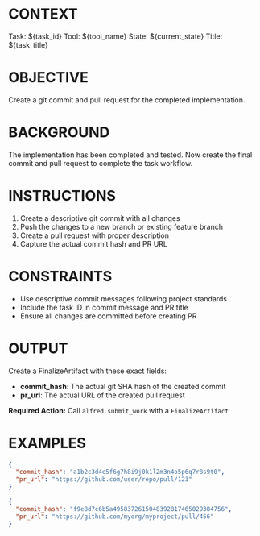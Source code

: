 # CONTEXT
Task: ${task_id}
Tool: ${tool_name}
State: ${current_state}
Title: ${task_title}

# OBJECTIVE
Create a git commit and pull request for the completed implementation.

# BACKGROUND
The implementation has been completed and tested. Now create the final commit and pull request to complete the task workflow.

# INSTRUCTIONS
1. Create a descriptive git commit with all changes
2. Push the changes to a new branch or existing feature branch
3. Create a pull request with proper description
4. Capture the actual commit hash and PR URL

# CONSTRAINTS
- Use descriptive commit messages following project standards
- Include the task ID in commit message and PR title
- Ensure all changes are committed before creating PR

# OUTPUT
Create a FinalizeArtifact with these exact fields:
- **commit_hash**: The actual git SHA hash of the created commit
- **pr_url**: The actual URL of the created pull request

**Required Action:** Call `alfred.submit_work` with a `FinalizeArtifact`

# EXAMPLES
```json
{
  "commit_hash": "a1b2c3d4e5f6g7h8i9j0k1l2m3n4o5p6q7r8s9t0",
  "pr_url": "https://github.com/user/repo/pull/123"
}
```

```json
{
  "commit_hash": "f9e8d7c6b5a4958372615048392817465029384756",
  "pr_url": "https://github.com/myorg/myproject/pull/456"
}
```
